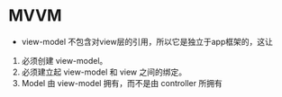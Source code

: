 # MVVM
* view-model 不包含对view层的引用，所以它是独立于app框架的，这让


1. 必须创建 view-model。
2. 必须建立起 view-model 和 view 之间的绑定。
3. Model 由 view-model 拥有，而不是由 controller 所拥有